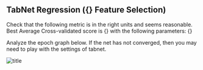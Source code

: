 ## TabNet Regression ({} Feature Selection)
Check that the following metric is in the right units and seems reasonable. Best Average Cross-validated score is {} with the following parameters: {}

Analyze the epoch graph below. If the net has not converged, then you may need to play with the settings of tabnet.

![title]({}{}_feat_history.png)

